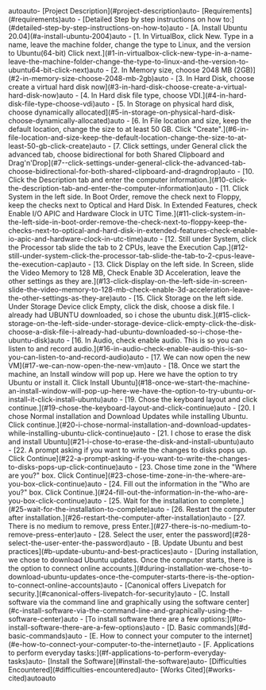 <!-- TOC -->autoauto- [Project Description](#project-description)auto- [Requirements](#requirements)auto    - [Detailed Step by step instructions on how to:](#detailed-step-by-step-instructions-on-how-to)auto        - [A. Install Ubuntu 20.04](#a-install-ubuntu-2004)auto            - [1. In VirtualBox, click New. Type in a name, leave the machine folder, change the type to Linux, and the version to Ubuntu(64-bit) Click next.](#1-in-virtualbox-click-new-type-in-a-name-leave-the-machine-folder-change-the-type-to-linux-and-the-version-to-ubuntu64-bit-click-next)auto            - [2. In Memory size, choose 2048 MB (2GB)](#2-in-memory-size-choose-2048-mb-2gb)auto            - [3. In Hard Disk, choose create a virtual hard disk now](#3-in-hard-disk-choose-create-a-virtual-hard-disk-now)auto            - [4. In Hard disk file type, choose VDI.](#4-in-hard-disk-file-type-choose-vdi)auto            - [5. In Storage on physical hard disk, choose dynamically allocated](#5-in-storage-on-physical-hard-disk-choose-dynamically-allocated)auto            - [6. In File location and size, keep the default location, change the size to at least 50 GB. Click "Create".](#6-in-file-location-and-size-keep-the-default-location-change-the-size-to-at-least-50-gb-click-create)auto            - [7.  Click settings, under General click the advanced tab, choose bidirectional for both Shared Clipboard and Drag'n'Drop](#7--click-settings-under-general-click-the-advanced-tab-choose-bidirectional-for-both-shared-clipboard-and-dragndrop)auto            - [10. Click the Description tab and enter the computer information.](#10-click-the-description-tab-and-enter-the-computer-information)auto            - [11. Click System in the left side. In Boot Order, remove the check next to Floppy, keep the checks next to Optical and Hard Disk. In Extended Features, check Enable I/O APIC and Hardware Clock in UTC Time.](#11-click-system-in-the-left-side-in-boot-order-remove-the-check-next-to-floppy-keep-the-checks-next-to-optical-and-hard-disk-in-extended-features-check-enable-io-apic-and-hardware-clock-in-utc-time)auto            - [12. Still under System, click the Processor tab slide the tab to 2 CPUs, leave the Execution Cap.](#12-still-under-system-click-the-processor-tab-slide-the-tab-to-2-cpus-leave-the-execution-cap)auto            - [13. Click Display on the left side. In Screen, slide the Video Memory to 128 MB, Check Enable 3D Acceleration, leave the other settings as they are.](#13-click-display-on-the-left-side-in-screen-slide-the-video-memory-to-128-mb-check-enable-3d-acceleration-leave-the-other-settings-as-they-are)auto            - [15. Click Storage on the left side. Under Storage Device click Empty, click the disk, choose a disk file. I already had UBUNTU downloaded, so i chose the ubuntu disk.](#15-click-storage-on-the-left-side-under-storage-device-click-empty-click-the-disk-choose-a-disk-file-i-already-had-ubuntu-downloaded-so-i-chose-the-ubuntu-disk)auto            - [16. In Audio, check enable audio. This is so you can listen to and record audio.](#16-in-audio-check-enable-audio-this-is-so-you-can-listen-to-and-record-audio)auto            - [17. We can now open the new VM](#17-we-can-now-open-the-new-vm)auto            - [18. Once we start the machine, an Install window will pop up. Here we have the option to try Ubuntu or install it. Click Install Ubuntu](#18-once-we-start-the-machine-an-install-window-will-pop-up-here-we-have-the-option-to-try-ubuntu-or-install-it-click-install-ubuntu)auto            - [19. Chose the keyboard layout and click continue.](#19-chose-the-keyboard-layout-and-click-continue)auto            - [20. I chose Normal installation and Download Updates while installing Ubuntu. Click continue.](#20-i-chose-normal-installation-and-download-updates-while-installing-ubuntu-click-continue)auto            - [21. I chose to erase the disk and install Ubuntu](#21-i-chose-to-erase-the-disk-and-install-ubuntu)auto            - [22. A prompt asking if you want to write the changes to disks pops up. Click Continue](#22-a-prompt-asking-if-you-want-to-write-the-changes-to-disks-pops-up-click-continue)auto            - [23. Chose time zone in the "Where are you?" box. Click Continue](#23-chose-time-zone-in-the-where-are-you-box-click-continue)auto            - [24. Fill out the information in the "Who are you?" box. Click Continue.](#24-fill-out-the-information-in-the-who-are-you-box-click-continue)auto            - [25. Wait for the installation to complete.](#25-wait-for-the-installation-to-complete)auto            - [26. Restart the computer after installation.](#26-restart-the-computer-after-installation)auto            - [27. There is no medium to remove, press Enter.](#27-there-is-no-medium-to-remove-press-enter)auto            - [28. Select the user, enter the password](#28-select-the-user-enter-the-password)auto        - [B. Update Ubuntu and best practices](#b-update-ubuntu-and-best-practices)auto            - [During installation, we chose to download Ubuntu updates. Once the computer starts, there is the option to connect online accounts.](#during-installation-we-chose-to-download-ubuntu-updates-once-the-computer-starts-there-is-the-option-to-connect-online-accounts)auto            - [Canonical offers Livepatch for security.](#canonical-offers-livepatch-for-security)auto        - [C. Install software via the command line and graphically using the software center](#c-install-software-via-the-command-line-and-graphically-using-the-software-center)auto            - [To install software there are a few options:](#to-install-software-there-are-a-few-options)auto        - [D. Basic commands](#d-basic-commands)auto        - [E. How to connect your computer to the internet](#e-how-to-connect-your-computer-to-the-internet)auto        - [F. Applications to perform everyday tasks:](#f-applications-to-perform-everyday-tasks)auto- [Install the Software](#install-the-software)auto- [Difficulties Encountered](#difficulties-encountered)auto- [Works Cited](#works-cited)autoauto<!-- /TOC -->